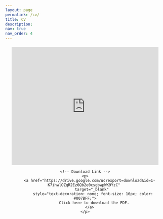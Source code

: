 ```yaml
---
layout: page
permalink: /cv/
title: CV
description:
nav: true
nav_order: 4
---
```


<!-- Main Container -->
<div style="text-align: center; margin: 20px;">
    <!-- Responsive iFrame for CV Preview -->
    <iframe 
        src="https://drive.google.com/file/d/1-K7ihwlOZqR2Ez6Qb2e0csgbwpWK9YzC/preview" 
        style="width: 100%; max-width: 840px; height: auto; aspect-ratio: 5/4; border: none;" 
        allow="autoplay">
    </iframe>

    <!-- Download Link -->
    <p>
        <a href="https://drive.google.com/uc?export=download&id=1-K7ihwlOZqR2Ez6Qb2e0csgbwpWK9YzC" 
           target="_blank" 
           style="text-decoration: none; font-size: 16px; color: #007BFF;">
            Click here to download the PDF.
        </a>
    </p>
</div>
